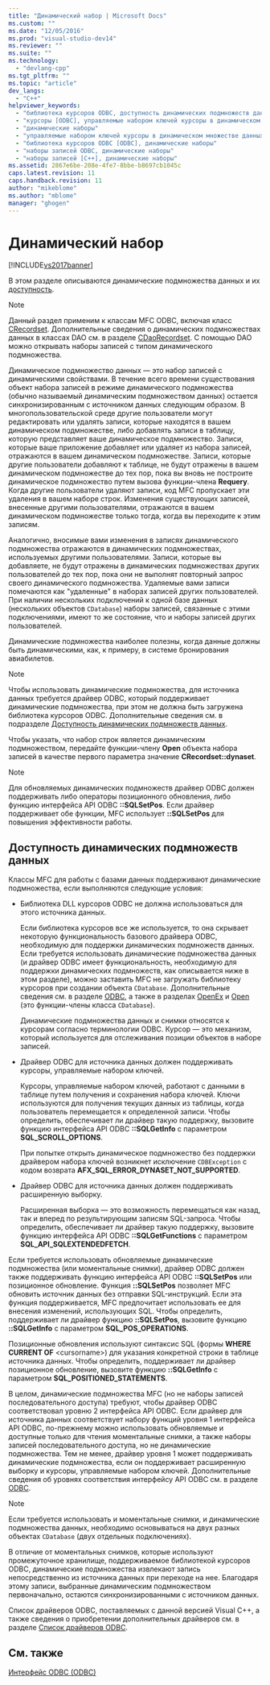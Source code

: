 ```yaml
---
title: "Динамический набор | Microsoft Docs"
ms.custom: ""
ms.date: "12/05/2016"
ms.prod: "visual-studio-dev14"
ms.reviewer: ""
ms.suite: ""
ms.technology: 
  - "devlang-cpp"
ms.tgt_pltfrm: ""
ms.topic: "article"
dev_langs: 
  - "C++"
helpviewer_keywords: 
  - "библиотека курсоров ODBC, доступность динамических подмножеств данных"
  - "курсоры [ODBC], управляемые набором ключей курсоры в динамическом множестве данных"
  - "динамические наборы"
  - "управляемые набором ключей курсоры в динамическом множестве данных"
  - "библиотека курсоров ODBC [ODBC], динамические наборы"
  - "наборы записей ODBC, динамические наборы"
  - "наборы записей [C++], динамические наборы"
ms.assetid: 2867e6be-208e-4fe7-8bbe-b8697cb1045c
caps.latest.revision: 11
caps.handback.revision: 11
author: "mikeblome"
ms.author: "mblome"
manager: "ghogen"
---
```

# Динамический набор
[!INCLUDE[vs2017banner](../../assembler/inline/includes/vs2017banner.md)]

В этом разделе описываются динамические подмножества данных и их [доступность](#_core_availability_of_dynasets).  
  
> [!NOTE]
>  Данный раздел применим к классам MFC ODBC, включая класс [CRecordset](../Topic/CRecordset%20Class.md).  Дополнительные сведения о динамических подмножествах данных в классах DAO см. в разделе [CDaoRecordset](../../mfc/reference/cdaorecordset-class.md).  С помощью DAO можно открывать наборы записей с типом динамического подмножества.  
  
 Динамическое подмножество данных — это набор записей с динамическими свойствами.  В течение всего времени существования объект набора записей в режиме динамического подмножества \(обычно называемый динамическим подмножеством данных\) остается синхронизированным с источником данных следующим образом.  В многопользовательской среде другие пользователи могут редактировать или удалять записи, которые находятся в вашем динамическом подмножестве, либо добавлять записи в таблицу, которую представляет ваше динамическое подмножество.  Записи, которые ваше приложение добавляет или удаляет из набора записей, отражаются в вашем динамическом подмножестве.  Записи, которые другие пользователи добавляют к таблице, не будут отражены в вашем динамическом подмножестве до тех пор, пока вы вновь не построите динамическое подмножество путем вызова функции\-члена **Requery**.  Когда другие пользователи удаляют записи, код MFC пропускает эти удаления в вашем наборе строк.  Изменения существующих записей, внесенные другими пользователями, отражаются в вашем динамическом подмножестве только тогда, когда вы переходите к этим записям.  
  
 Аналогично, вносимые вами изменения в записях динамического подмножества отражаются в динамических подмножествах, используемых другими пользователями.  Записи, которые вы добавляете, не будут отражены в динамических подмножествах других пользователей до тех пор, пока они не выполнят повторный запрос своего динамического подмножества.  Удаляемые вами записи помечаются как "удаленные" в наборах записей других пользователей.  При наличии нескольких подключений к одной базе данных \(нескольких объектов `CDatabase`\) наборы записей, связанные с этими подключениями, имеют то же состояние, что и наборы записей других пользователей.  
  
 Динамические подмножества наиболее полезны, когда данные должны быть динамическими, как, к примеру, в системе бронирования авиабилетов.  
  
> [!NOTE]
>  Чтобы использовать динамические подмножества, для источника данных требуется драйвер ODBC, который поддерживает динамические подмножества, при этом не должна быть загружена библиотека курсоров ODBC.  Дополнительные сведения см. в подразделе [Доступность динамических подмножеств данных](#_core_availability_of_dynasets).  
  
 Чтобы указать, что набор строк является динамическим подмножеством, передайте функции\-члену **Open** объекта набора записей в качестве первого параметра значение **CRecordset::dynaset**.  
  
> [!NOTE]
>  Для обновляемых динамических подмножеств драйвер ODBC должен поддерживать либо операторы позиционного обновления, либо функцию интерфейса API ODBC **::SQLSetPos**.  Если драйвер поддерживает обе функции, MFC использует **::SQLSetPos** для повышения эффективности работы.  
  
##  <a name="_core_availability_of_dynasets"></a> Доступность динамических подмножеств данных  
 Классы MFC для работы с базами данных поддерживают динамические подмножества, если выполняются следующие условия:  
  
-   Библиотека DLL курсоров ODBC не должна использоваться для этого источника данных.  
  
     Если библиотека курсоров все же используется, то она скрывает некоторую функциональность базового драйвера ODBC, необходимую для поддержки динамических подмножеств данных.  Если требуется использовать динамические подмножества данных \(и драйвер ODBC имеет функциональность, необходимую для поддержки динамических подмножеств, как описывается ниже в этом разделе\), можно заставить MFC не загружать библиотеку курсоров при создании объекта `CDatabase`.  Дополнительные сведения см. в разделе [ODBC](../../data/odbc/odbc-basics.md), а также в разделах [OpenEx](../Topic/CDatabase::OpenEx.md) и [Open](../Topic/CDatabase::Open.md) \(это функции\-члены класса `CDatabase`\).  
  
     Динамические подмножества данных и снимки относятся к курсорам согласно терминологии ODBC.  Курсор — это механизм, который используется для отслеживания позиции объектов в наборе записей.  
  
-   Драйвер ODBC для источника данных должен поддерживать курсоры, управляемые набором ключей.  
  
     Курсоры, управляемые набором ключей, работают с данными в таблице путем получения и сохранения набора ключей.  Ключи используются для получения текущих данных из таблицы, когда пользователь перемещается к определенной записи.  Чтобы определить, обеспечивает ли драйвер такую поддержку, вызовите функцию интерфейса API ODBC **::SQLGetInfo** с параметром **SQL\_SCROLL\_OPTIONS**.  
  
     При попытке открыть динамическое подмножество без поддержки драйвером набора ключей возникнет исключение `CDBException` с кодом возврата **AFX\_SQL\_ERROR\_DYNASET\_NOT\_SUPPORTED**.  
  
-   Драйвер ODBC для источника данных должен поддерживать расширенную выборку.  
  
     Расширенная выборка — это возможность перемещаться как назад, так и вперед по результирующим записям SQL\-запроса.  Чтобы определить, обеспечивает ли драйвер такую поддержку, вызовите функцию интерфейса API ODBC **::SQLGetFunctions** с параметром **SQL\_API\_SQLEXTENDEDFETCH**.  
  
 Если требуется использовать обновляемые динамические подмножества \(или моментальные снимки\), драйвер ODBC должен также поддерживать функцию интерфейса API ODBC **::SQLSetPos** или позиционное обновление.  Функция **::SQLSetPos** позволяет MFC обновить источник данных без отправки SQL\-инструкций.  Если эта функция поддерживается, MFC предпочитает использовать ее для внесения изменений, использующих SQL.  Чтобы определить, поддерживает ли драйвер функцию **::SQLSetPos**, вызовите функцию **::SQLGetInfo** с параметром **SQL\_POS\_OPERATIONS**.  
  
 Позиционные обновления используют синтаксис SQL \(формы **WHERE CURRENT OF** \<cursorname\>\) для указания конкретной строки в таблице источника данных.  Чтобы определить, поддерживает ли драйвер позиционное обновление, вызовите функцию **::SQLGetInfo** с параметром **SQL\_POSITIONED\_STATEMENTS**.  
  
 В целом, динамические подмножества MFC \(но не наборы записей последовательного доступа\) требуют, чтобы драйвер ODBC соответствовал уровню 2 интерфейса API ODBC.  Если драйвер для источника данных соответствует набору функций уровня 1 интерфейса API ODBC, по\-прежнему можно использовать обновляемые и доступные только для чтения моментальные снимки, а также наборы записей последовательного доступа, но не динамические подмножества.  Тем не менее, драйвер уровня 1 может поддерживать динамические подмножества, если он поддерживает расширенную выборку и курсоры, управляемые набором ключей.  Дополнительные сведения об уровнях соответствия интерфейсу API ODBC см. в разделе [ODBC](../../data/odbc/odbc-basics.md).  
  
> [!NOTE]
>  Если требуется использовать и моментальные снимки, и динамические подмножества данных, необходимо основываться на двух разных объектах `CDatabase` \(двух отдельных подключениях\).  
  
 В отличие от моментальных снимков, которые используют промежуточное хранилище, поддерживаемое библиотекой курсоров ODBC, динамические подмножества извлекают запись непосредственно из источника данных при переходе на нее.  Благодаря этому записи, выбранные динамическим подмножеством первоначально, остаются синхронизированными с источником данных.  
  
 Список драйверов ODBC, поставляемых с данной версией Visual C\+\+, а также сведения о приобретении дополнительных драйверов см. в разделе [Список драйверов ODBC](../../data/odbc/odbc-driver-list.md).  
  
## См. также  
 [Интерфейс ODBC \(ODBC\)](../Topic/Open%20Database%20Connectivity%20\(ODBC\).md)